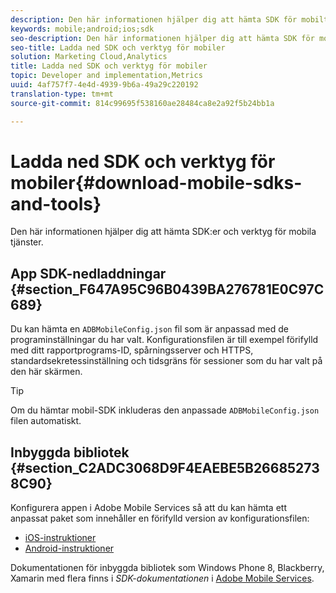 ```yaml
---
description: Den här informationen hjälper dig att hämta SDK för mobiltjänster och verktyg som kan hjälpa dig med implementeringen av dina mobiltjänster.
keywords: mobile;android;ios;sdk
seo-description: Den här informationen hjälper dig att hämta SDK för mobiltjänster och verktyg som kan hjälpa dig med implementeringen av dina mobiltjänster.
seo-title: Ladda ned SDK och verktyg för mobiler
solution: Marketing Cloud,Analytics
title: Ladda ned SDK och verktyg för mobiler
topic: Developer and implementation,Metrics
uuid: 4af757f7-4e4d-4939-9b6a-49a29c220192
translation-type: tm+mt
source-git-commit: 814c99695f538160ae28484ca8e2a92f5b24bb1a

---
```



# Ladda ned SDK och verktyg för mobiler{#download-mobile-sdks-and-tools}

Den här informationen hjälper dig att hämta SDK:er och verktyg för mobila tjänster.

## App SDK-nedladdningar {#section_F647A95C96B0439BA276781E0C97C689}

Du kan hämta en `ADBMobileConfig.json` fil som är anpassad med de programinställningar du har valt. Konfigurationsfilen är till exempel förifylld med ditt rapportprograms-ID, spårningsserver och HTTPS, standardsekretessinställning och tidsgräns för sessioner som du har valt på den här skärmen.

>[!TIP]
>
>Om du hämtar mobil-SDK inkluderas den anpassade `ADBMobileConfig.json` filen automatiskt.

## Inbyggda bibliotek {#section_C2ADC3068D9F4EAEBE5B266852738C90}

Konfigurera appen i Adobe Mobile Services så att du kan hämta ett anpassat paket som innehåller en förifylld version av konfigurationsfilen:

* [iOS-instruktioner](/help/ios/getting-started/requirements.md)
* [Android-instruktioner](/help/android/getting-started/requirements.md)

Dokumentationen för inbyggda bibliotek som Windows Phone 8, Blackberry, Xamarin med flera finns i *SDK-dokumentationen* i [Adobe Mobile Services](/help/using/home.md).

